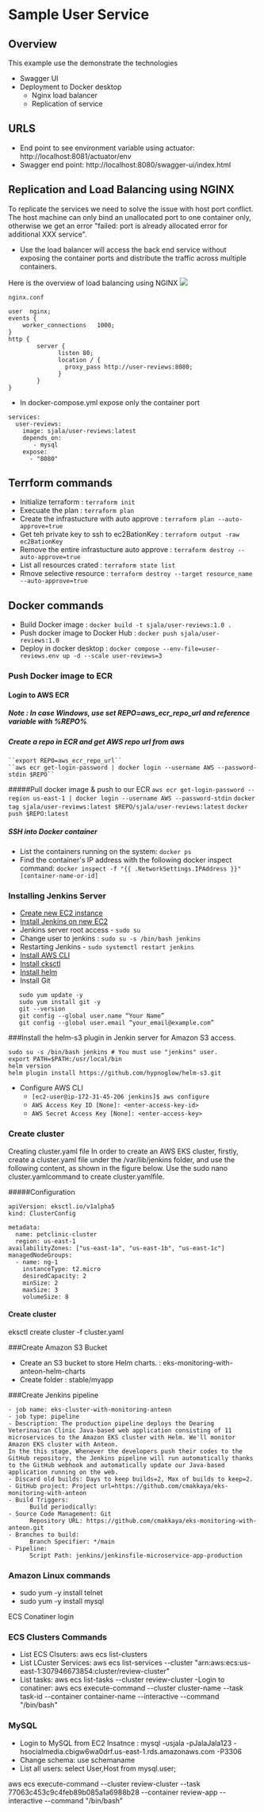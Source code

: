 # Sample User Service #

## Overview ##

This example use the demonstrate the technologies
   - Swagger UI 
   - Deployment to Docker desktop
        * Nginx load balancer
        * Replication of service 

## URLS
- End point to see environment variable using actuator:  http://localhost:8081/actuator/env
- Swagger end point: http://localhost:8080/swagger-ui/index.html

## Replication and Load Balancing using NGINX
To replicate the services we need to solve the issue with host port conflict. The host machine can only bind an unallocated port to one container only, otherwise  we get an error "failed: port is already allocated error for additional XXX service".

- Use the load balancer will access the back end service without exposing the container ports and distribute the traffic across multiple containers.

Here is the overview of load balancing using NGINX
<img src="https://github.com/sriharijala/SpringExamples/blob/main/jpa-hibernate_crud/src/main/resources/images/nginx_lb.png"/>

```
nginx.conf

user  nginx;
events {
    worker_connections   1000;
}
http {
        server {
              listen 80;
              location / {
                proxy_pass http://user-reviews:8080;
              }
        }
}
```

- In docker-compose.yml expose only the container port

```
services:
  user-reviews:
    image: sjala/user-reviews:latest
    depends_on:
       - mysql
    expose:
      - "8080"
```

## Terrform commands ##
- Initialize terraform                           : ``terraform init``
- Execuate the plan                              : ``terraform plan``
- Create the infrastucture with auto approve     : ``terraform plan --auto-approve=true``
- Get teh private key to ssh to ec2BationKey     : ``terraform output -raw ec2BationKey``
- Remove the entire infrastucture auto approve   : ``terraform destroy --auto-approve=true``
- List all resources crated                      : ``terraform state list``
- Rmove selective resource                       : ``terraform destroy --target resource_name --auto-approve=true``

## Docker commands

- Build Docker image                            : ``docker build -t sjala/user-reviews:1.0 .``
- Push docker image to Docker Hub               : ``docker push sjala/user-reviews:1.0``
- Deploy in docker desktop 			      : ``docker compose --env-file=user-reviews.env up -d --scale user-reviews=3``

### Push Docker image to ECR

#### Login to AWS ECR
##### Note : In case Windows, use set REPO=aws_ecr_repo_url and reference variable with %REPO%
##### Create a repo in ECR and get AWS repo url from aws
    ``export REPO=aws_ecr_repo_url``
    ``aws ecr get-login-password | docker login --username AWS --password-stdin $REPO``
    
#####Pull docker image & push to our ECR
    ``aws ecr get-login-password --region us-east-1 | docker login --username AWS --password-stdin``
    ``docker tag sjala/user-reviews:latest $REPO/sjala/user-reviews:latest``
    ``docker push $REPO:latest``

##### SSH into Docker container
  - List the containers running on the system: 
         ```docker ps```
  - Find the container's IP address with the following docker inspect command:
         ```docker inspect -f "{{ .NetworkSettings.IPAddress }}" [container-name-or-id]```

### Installing Jenkins Server
 - <a href="https://docs.aws.amazon.com/AWSEC2/latest/UserGuide/EC2_GetStarted.html">Create new EC2 instance</a>
 - <a href="https://www.jenkins.io/doc/tutorials/tutorial-for-installing-jenkins-on-AWS/">Install Jenkins on new EC2</a>
 - Jenkins server root access - ``sudo su``
 - Change user to jenkins : ``sudo su -s /bin/bash jenkins``
 - Restarting Jenkins - ``sudo systemctl restart jenkins``
 - <a href="https://docs.aws.amazon.com/cli/latest/userguide/getting-started-install.html">Install AWS CLI</a>
 - <a href="https://eksctl.io/installation/">Install cksctl</a>
 - <a href="https://docs.aws.amazon.com/eks/latest/userguide/helm.html">Install helm</a>
 - Install Git 
 
 ```
    sudo yum update -y
    sudo yum install git -y
    git --version
    git config --global user.name “Your Name”
    git config --global user.email “your_email@example.com”
```

###Install the helm-s3 plugin in Jenkin server for Amazon S3 access.

```
sudo su -s /bin/bash jenkins # You must use "jenkins" user.
export PATH=$PATH:/usr/local/bin
helm version
helm plugin install https://github.com/hypnoglow/helm-s3.git
```

 - Configure AWS CLI
     - ``[ec2-user@ip-172-31-45-206 jenkins]$ aws configure``
     - ``AWS Access Key ID [None]: <enter-access-key-id>``
     - ``AWS Secret Access Key [None]: <enter-access-key>``

### Create cluster
Creating cluster.yaml file In order to create an AWS EKS cluster, firstly, create a cluster.yaml file under the /var/lib/jenkins folder, and use the following content, as shown in the figure below. Use the sudo nano cluster.yamlcommand to create cluster.yamlfile.

#####Configuration
```
apiVersion: eksctl.io/v1alpha5
kind: ClusterConfig

metadata:
  name: petclinic-cluster
  region: us-east-1
availabilityZones: ["us-east-1a", "us-east-1b", "us-east-1c"]
managedNodeGroups:
  - name: ng-1
    instanceType: t2.micro
    desiredCapacity: 2
    minSize: 2
    maxSize: 3
    volumeSize: 8
```

#### Create cluster
eksctl create cluster -f cluster.yaml

###Create Amazon S3 Bucket
   - Create an S3 bucket to store Helm charts. : eks-monitoring-with-anteon-helm-charts
   - Create folder :  stable/myapp
   
   
###Create Jenkins pipeline

```
- job name: eks-cluster-with-monitoring-anteon
- job type: pipeline
- Description: The production pipeline deploys the Dearing Veterinairan Clinic Java-based web application consisting of 11 microservices to the Amazon EKS cluster with Helm. We'll monitor Amazon EKS cluster with Anteon.
In the this stage, Whenever the developers push their codes to the GitHub repository, the Jenkins pipeline will run automatically thanks to the GitHub webhook and automatically update our Java-based application running on the web.
- Discard old builds: Days to keep builds=2, Max of builds to keep=2.
- GitHub project: Project url=https://github.com/cmakkaya/eks-monitoring-with-anteon
- Build Triggers:
      Build periodically: 
- Source Code Management: Git
      Repository URL: https://github.com/cmakkaya/eks-monitoring-with-anteon.git
- Branches to build:
      Branch Specifier: */main 
- Pipeline:
      Script Path: jenkins/jenkinsfile-microservice-app-production
```

### Amazon Linux commands
 - sudo yum -y install telnet
 - sudo yum -y install mysql


ECS Conatiner login

### ECS Clusters Commands
- List ECS Clsuters: aws ecs list-clusters
- List LCuster Services:  aws ecs list-services --cluster "arn:aws:ecs:us-east-1:307946673854:cluster/review-cluster"
- List tasks: aws ecs list-tasks --cluster review-cluster
-Login to conatiner: aws ecs execute-command --cluster cluster-name --task task-id --container container-name --interactive --command "/bin/bash"

### MySQL
 - Login to MySQL from EC2 Insatnce : mysql -usjala -pJalaJala123 -hsocialmedia.cbigw6wa0drf.us-east-1.rds.amazonaws.com -P3306
 - Change schema: use schemaname
 - List all users: select User,Host from mysql.user;

aws ecs execute-command --cluster review-cluster --task 77063c453c9c4feb89b085a1a6988b28 --container review-app --interactive --command "/bin/bash"

